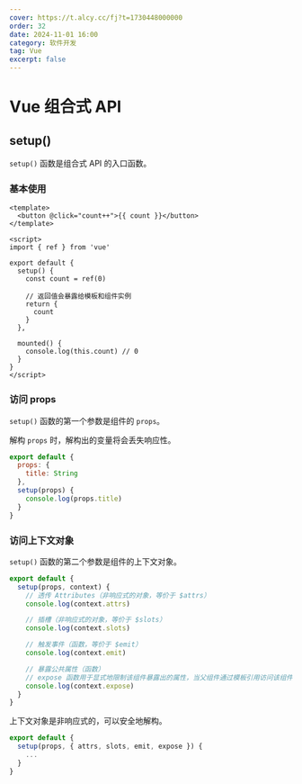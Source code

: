 ```yaml
---
cover: https://t.alcy.cc/fj?t=1730448000000
order: 32
date: 2024-11-01 16:00
category: 软件开发
tag: Vue
excerpt: false
---
```


# Vue 组合式 API

## setup()

`setup()` 函数是组合式 API 的入口函数。

### 基本使用

```vue
<template>
  <button @click="count++">{{ count }}</button>
</template>

<script>
import { ref } from 'vue'

export default {
  setup() {
    const count = ref(0)

    // 返回值会暴露给模板和组件实例
    return {
      count
    }
  },

  mounted() {
    console.log(this.count) // 0
  }
}
</script>
```

### 访问 props

`setup()` 函数的第一个参数是组件的 `props`。

解构 `props` 时，解构出的变量将会丢失响应性。

```JavaScript
export default {
  props: {
    title: String
  },
  setup(props) {
    console.log(props.title)
  }
}
```

### 访问上下文对象

`setup()` 函数的第二个参数是组件的上下文对象。

```JavaScript
export default {
  setup(props, context) {
    // 透传 Attributes（非响应式的对象，等价于 $attrs）
    console.log(context.attrs)

    // 插槽（非响应式的对象，等价于 $slots）
    console.log(context.slots)

    // 触发事件（函数，等价于 $emit）
    console.log(context.emit)

    // 暴露公共属性（函数）
    // expose 函数用于显式地限制该组件暴露出的属性，当父组件通过模板引用访问该组件的实例时，将仅能访问 expose 函数暴露出的内容
    console.log(context.expose)
  }
}
```

上下文对象是非响应式的，可以安全地解构。

```JavaScript
export default {
  setup(props, { attrs, slots, emit, expose }) {
    ...
  }
}
```
